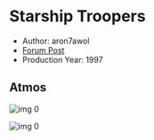 # Starship Troopers

* Author: aron7awol
* [Forum Post](https://www.avsforum.com/threads/bass-eq-for-filtered-movies.2995212/post-56865796)
* Production Year: 1997

## Atmos

![img 0](https://i.imgur.com/s6QCp84.jpg)

![img 0](https://i.imgur.com/R6Vwwd0.png)

